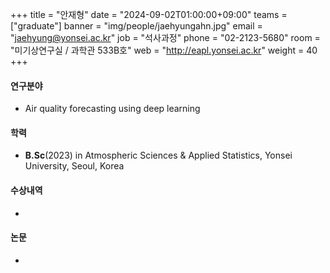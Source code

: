 +++
title  = "안재형" 
date   = "2024-09-02T01:00:00+09:00"
teams  = ["graduate"]
banner = "img/people/jaehyungahn.jpg"
email  = "jaehyung@yonsei.ac.kr"
job    = "석사과정"
phone  = "02-2123-5680"
room   = "미기상연구실 / 과학관 533B호"
web    = "http://eapl.yonsei.ac.kr"
weight = 40
+++

#### 연구분야
 + Air quality forecasting using deep learning

#### 학력
 + **B.Sc**(2023) in Atmospheric Sciences & Applied Statistics, Yonsei University, Seoul, Korea

#### 수상내역
 +

#### 논문
 +